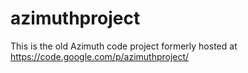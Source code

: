 # azimuthproject

This is the old Azimuth code project formerly hosted at https://code.google.com/p/azimuthproject/
